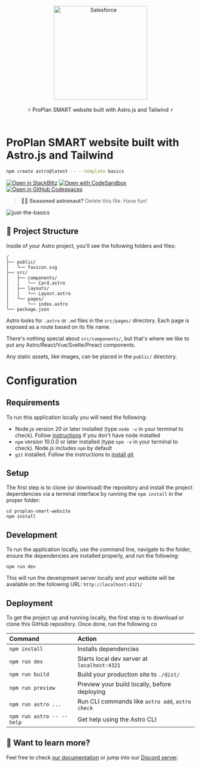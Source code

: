 <br />
<a  href="https://astro.build/">
<div align="center">
<img  src="https://astro.js.org/astro.png"  alt="Salesforce"  width="250"  />
</a>
</div>
<br />
<div align="center">
  ⚡️ ProPlan SMART website built with Astro.js and Tailwind ⚡️
</div>
<br />

# ProPlan SMART website built with Astro.js and Tailwind

```sh
npm create astro@latest -- --template basics
```

[![Open in StackBlitz](https://developer.stackblitz.com/img/open_in_stackblitz.svg)](https://stackblitz.com/github/withastro/astro/tree/latest/examples/basics)
[![Open with CodeSandbox](https://assets.codesandbox.io/github/button-edit-lime.svg)](https://codesandbox.io/p/sandbox/github/withastro/astro/tree/latest/examples/basics)
[![Open in GitHub Codespaces](https://github.com/codespaces/badge.svg)](https://codespaces.new/withastro/astro?devcontainer_path=.devcontainer/basics/devcontainer.json)

> 🧑‍🚀 **Seasoned astronaut?** Delete this file. Have fun!

![just-the-basics](https://github.com/withastro/astro/assets/2244813/a0a5533c-a856-4198-8470-2d67b1d7c554)

## 🚀 Project Structure

Inside of your Astro project, you'll see the following folders and files:

```text
/
├── public/
│   └── favicon.svg
├── src/
│   ├── components/
│   │   └── Card.astro
│   ├── layouts/
│   │   └── Layout.astro
│   └── pages/
│       └── index.astro
└── package.json
```

Astro looks for `.astro` or `.md` files in the `src/pages/` directory. Each page is exposed as a route based on its file name.

There's nothing special about `src/components/`, but that's where we like to put any Astro/React/Vue/Svelte/Preact components.

Any static assets, like images, can be placed in the `public/` directory.

# Configuration

## Requirements

To run this application locally you will need the following:

- Node.js version 20 or later installed (type `node -v` in your terminal to check). Follow [instructions](https://nodejs.org/en/download) if you don't have node installed
- `npm` version 10.0.0 or later installed (type `npm -v` in your terminal to check). Node.js includes `npm` by default
- `git` installed. Follow the instructions to [install git](https://git-scm.com/downloads)

## Setup

The first step is to clone (or download) the repository and install the project dependencies via a terminal interface by running the `npm install` in the proper folder:

```
cd proplan-smart-website
npm install
```

## Development

To run the application locally, use the command line, navigate to the folder, ensure the dependencies are installed properly, and run the following:

```
npm run dev
```

This will run the development server locally and your website will be available on the following URL: `http://localhost:4321/`

## Deployment

To get the project up and running locally, the first step is to download or clone this GitHub repository. Once done, run the following co

| Command                   | Action                                           |
| :------------------------ | :----------------------------------------------- |
| `npm install`             | Installs dependencies                            |
| `npm run dev`             | Starts local dev server at `localhost:4321`      |
| `npm run build`           | Build your production site to `./dist/`          |
| `npm run preview`         | Preview your build locally, before deploying     |
| `npm run astro ...`       | Run CLI commands like `astro add`, `astro check` |
| `npm run astro -- --help` | Get help using the Astro CLI                     |

## 👀 Want to learn more?

Feel free to check [our documentation](https://docs.astro.build) or jump into our [Discord server](https://astro.build/chat).
